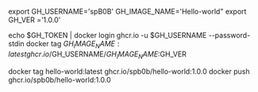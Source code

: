 export GH_USERNAME='spB0B'
GH_IMAGE_NAME='Hello-world"
export GH_VER ='1.0.0'

echo $GH_TOKEN | docker login ghcr.io -u $GH_USERNAME --password-stdin
docker tag $GH_IMAGE_NAME:latest ghcr.io/$GH_USERNAME/$GH_IMAGE_NAME:$GH_VER

docker tag hello-world:latest ghcr.io/spb0b/hello-world:1.0.0
docker push ghcr.io/spb0b/hello-world:1.0.0